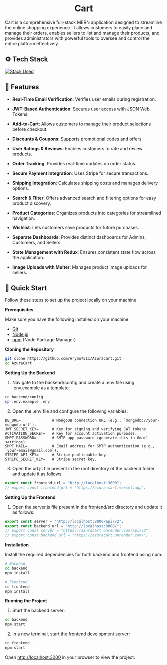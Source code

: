 <h1 align="center">Cart</h1>

Cart is a comprehensive full-stack MERN application designed to streamline the online shopping experience. It allows customers to easily place and manage their orders, enables sellers to list and manage their products, and provides administrators with powerful tools to oversee and control the entire platform effectively.




## <a name="tech-stack">⚙️ Tech Stack</a>

[![Stack Used](https://skillicons.dev/icons?i=react,redux,html,js,tailwind,nodejs,express,npm,mongodb,gmail,vercel)](https://skillicons.dev)

## <a name="features">🔋 **Features**</a>

- **Real-Time Email Verification**: Verifies user emails during registration.

- **JWT-Based Authentication**: Secures user access with JSON Web Tokens.

- **Add-to-Cart**: Allows customers to manage their product selections before checkout.

- **Discounts & Coupons**: Supports promotional codes and offers.

- **User Ratings & Reviews**: Enables customers to rate and review products.

- **Order Tracking**: Provides real-time updates on order status.

- **Secure Payment Integration**: Uses Stripe for secure transactions.

- **Shipping Integration**: Calculates shipping costs and manages delivery options.

- **Search & Filter**: Offers advanced search and filtering options for easy product discovery.

- **Product Categories**: Organizes products into categories for streamlined navigation.

- **Wishlist**: Lets customers save products for future purchases.

- **Separate Dashboards**: Provides distinct dashboards for Admins, Customers, and Sellers.

- **State Management with Redux**: Ensures consistent state flow across the application.

- **Image Uploads with Multer**: Manages product image uploads for sellers.


## <a name="quick-start">🤸 Quick Start</a>

Follow these steps to set up the project locally on your machine.

**Prerequisites**

Make sure you have the following installed on your machine:

- [Git](https://git-scm.com/)
- [Node.js](https://nodejs.org/en)
- [npm](https://www.npmjs.com/) (Node Package Manager)

**Cloning the Repository**

```bash
git clone https://github.com/Aryan7511/AzuraCart.git
cd AzuraCart
```

**Setting Up the Backend**

1. Navigate to the backend/config and create a .env file using .env.example as a template:
   
```bash
cd backend/config
cp .env.example .env
```
2. Open the .env file and configure the following variables:
```env
DB_URL=              # MongoDB connection URL (e.g., `mongodb://your-mongodb-url`).
JWT_SECRET_KEY=      # Key for signing and verifying JWT tokens.
ACTIVATION_SECRET=   # Key for account activation purposes.
SMPT_PASSWORD=       # SMTP app password (generate this in Gmail settings).
SMPT_MAIL=           # Email address for SMTP authentication (e.g., `your-email@gmail.com`).
STRIPE_API_KEY=      # Stripe publishable key.
STRIPE_SECRET_KEY=   # Stripe secret key.
```
3. Open the url.js file present in the root directory of the backend folder and update it as follows:
```javascript
export const frontend_url = "http://localhost:3000";
// export const frontend_url = 'https://azura-cart.vercel.app';
```
**Setting Up the Frontend**
   
1. Open the server.js file present in the frontend/src directory and update it as follows:
```javascript
export const server = "http://localhost:8000/api/v2";
export const backend_url = "http://localhost:8000/";
// export const server = "https://azuracart.onrender.com/api/v2";
// export const backend_url = "https://azuracart.onrender.com/";
```

**Installation**

Install the required dependencies for both backend and frontend using npm:

```bash
# Backend
cd backend
npm install

# Frontend
cd frontend
npm install
```


**Running the Project**
1. Start the backend server:
```bash
cd backend
npm start
```
2. In a new terminal, start the frontend development server:
```bash
cd frontend
npm start
```  

Open [http://localhost:3000](http://localhost:3000) in your browser to view the project.
